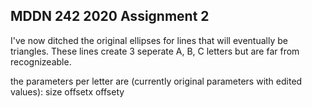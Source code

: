 ## MDDN 242 2020 Assignment 2
I've now ditched the original ellipses for lines that will eventually be triangles. These lines create 3 seperate A, B, C letters but are far from recognizeable.

the parameters per letter are (currently original parameters with edited values):
  size
  offsetx
  offsety

